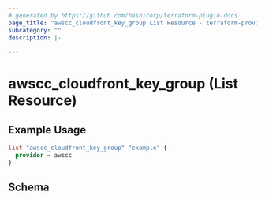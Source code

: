 ```yaml
---
# generated by https://github.com/hashicorp/terraform-plugin-docs
page_title: "awscc_cloudfront_key_group List Resource - terraform-provider-awscc"
subcategory: ""
description: |-
  
---
```


# awscc_cloudfront_key_group (List Resource)



## Example Usage

```terraform
list "awscc_cloudfront_key_group" "example" {
  provider = awscc
}
```

<!-- schema generated by tfplugindocs -->
## Schema
